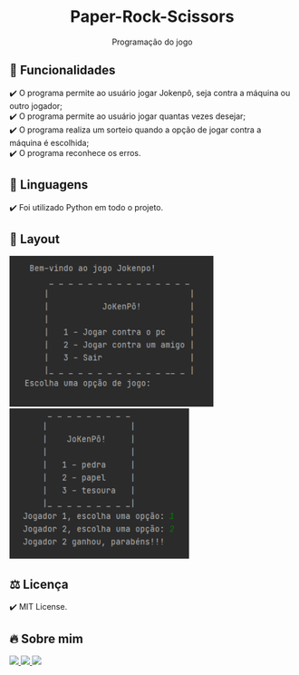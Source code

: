 <h1 align="center"> Paper-Rock-Scissors </h1>
<p align="center">Programação do jogo

## 🎯 Funcionalidades
✔️ O programa permite ao usuário jogar Jokenpô, seja contra a máquina ou outro jogador; <br>
✔️ O programa permite ao usuário jogar quantas vezes desejar; <br>
✔️ O programa realiza um sorteio quando a opção de jogar contra a máquina é escolhida; <br>
✔️ O programa reconhece os erros.

## 🚀 Linguagens
✔️ Foi utilizado Python em todo o projeto.

## 🎨 Layout
<p align="left">
      <img src="Imagens/img1.png" width="360"> &nbsp; &nbsp; 
      <img src="Imagens/img2.png" width="317"> &nbsp; &nbsp;  
      
## ⚖️ Licença
✔️ MIT License.

## 🔥 Sobre mim 
  <div>
  <a href = "https://mail.google.com/mail/u/1/#inbox"><img src="https://img.shields.io/badge/-Gmail-%23EA4335?style=for-the-badge&logo=gmail&logoColor=white" target="_blank">
  </a>
  <a href="https://www.linkedin.com/in/maria-eduarda-macedo-braga-4663bb208/e" target="_blank"><img src="https://img.shields.io/badge/-LinkedIn-%230077B5?style=for-the-badge&logo=linkedin&logoColor=white" target="_blank">
  </a> 
  <a href="https://www.instagram.com/_maria_2k03/?hl=pt-br" target="_blank"><img src="https://img.shields.io/badge/-Instagram-%23E4405F?style=for-the-badge&logo=instagram&logoColor=white" target="_blank">
  </a>
</div>
